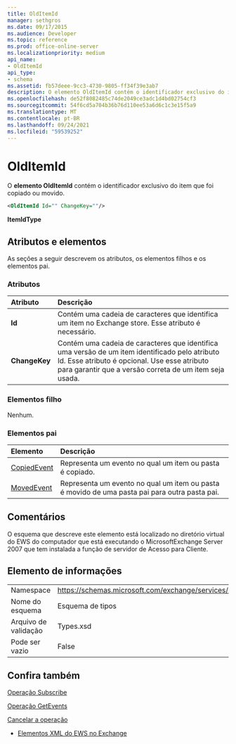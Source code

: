 ```yaml
---
title: OldItemId
manager: sethgros
ms.date: 09/17/2015
ms.audience: Developer
ms.topic: reference
ms.prod: office-online-server
ms.localizationpriority: medium
api_name:
- OldItemId
api_type:
- schema
ms.assetid: fb57deee-9cc3-4730-9805-ff34f39e3ab7
description: O elemento OldItemId contém o identificador exclusivo do item que foi copiado ou movido.
ms.openlocfilehash: de52f8082485c74de2049ce3adc1d4bd02754cf3
ms.sourcegitcommit: 54f6cd5a704b36b76d110ee53a6d6c1c3e15f5a9
ms.translationtype: MT
ms.contentlocale: pt-BR
ms.lasthandoff: 09/24/2021
ms.locfileid: "59539252"
---
```

# <a name="olditemid"></a>OldItemId

O **elemento OldItemId** contém o identificador exclusivo do item que foi copiado ou movido. 
  
```xml
<OldItemId Id="" ChangeKey=""/>
```

 **ItemIdType**
## <a name="attributes-and-elements"></a>Atributos e elementos

As seções a seguir descrevem os atributos, os elementos filhos e os elementos pai.
  
### <a name="attributes"></a>Atributos

|**Atributo**|**Descrição**|
|:-----|:-----|
|**Id** <br/> |Contém uma cadeia de caracteres que identifica um item no Exchange store. Esse atributo é necessário.  <br/> |
|**ChangeKey** <br/> |Contém uma cadeia de caracteres que identifica uma versão de um item identificado pelo atributo Id. Esse atributo é opcional. Use esse atributo para garantir que a versão correta de um item seja usada.  <br/> |
   
### <a name="child-elements"></a>Elementos filho

Nenhum.
  
### <a name="parent-elements"></a>Elementos pai

|**Elemento**|**Descrição**|
|:-----|:-----|
|[CopiedEvent](copiedevent.md) <br/> |Representa um evento no qual um item ou pasta é copiado.  <br/> |
|[MovedEvent](movedevent.md) <br/> |Representa um evento no qual um item ou pasta é movido de uma pasta pai para outra pasta pai.  <br/> |
   
## <a name="remarks"></a>Comentários

O esquema que descreve este elemento está localizado no diretório virtual do EWS do computador que está executando o MicrosoftExchange Server 2007 que tem instalada a função de servidor de Acesso para Cliente.
  
## <a name="element-information"></a>Elemento de informações

|||
|:-----|:-----|
|Namespace  <br/> |https://schemas.microsoft.com/exchange/services/2006/types  <br/> |
|Nome do esquema  <br/> |Esquema de tipos  <br/> |
|Arquivo de validação  <br/> |Types.xsd  <br/> |
|Pode ser vazio  <br/> |False  <br/> |
   
## <a name="see-also"></a>Confira também



[Operação Subscribe](subscribe-operation.md)
  
[Operação GetEvents](getevents-operation.md)
  
[Cancelar a operação](unsubscribe-operation.md)


- [Elementos XML do EWS no Exchange](ews-xml-elements-in-exchange.md)

